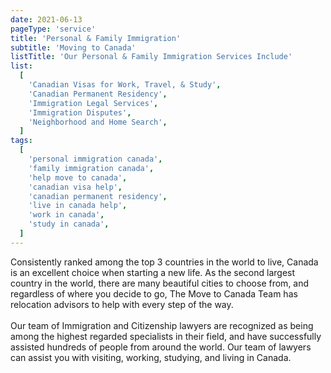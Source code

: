 ```yaml
---
date: 2021-06-13
pageType: 'service'
title: 'Personal & Family Immigration'
subtitle: 'Moving to Canada'
listTitle: 'Our Personal & Family Immigration Services Include'
list:
  [
    'Canadian Visas for Work, Travel, & Study',
    'Canadian Permanent Residency',
    'Immigration Legal Services',
    'Immigration Disputes',
    'Neighborhood and Home Search',
  ]
tags:
  [
    'personal immigration canada',
    'family immigration canada',
    'help move to canada',
    'canadian visa help',
    'canadian permanent residency',
    'live in canada help',
    'work in canada',
    'study in canada',
  ]
---
```


Consistently ranked among the top 3 countries in the world to live, Canada is an excellent choice when starting a new life. As the second largest country in the world, there are many beautiful cities to choose from, and regardless of where you decide to go, The Move to Canada Team has relocation advisors to help with every step of the way.
<br/>
<br/>
Our team of Immigration and Citizenship lawyers are recognized as being among the highest regarded specialists in their field, and have successfully assisted hundreds of people from around the world. Our team of lawyers can assist you with visiting, working, studying, and living in Canada.
